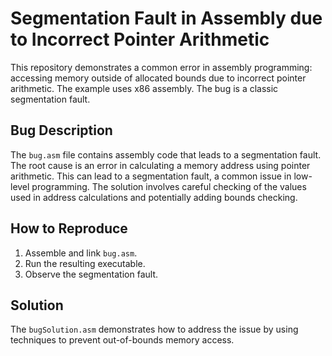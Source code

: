 # Segmentation Fault in Assembly due to Incorrect Pointer Arithmetic

This repository demonstrates a common error in assembly programming: accessing memory outside of allocated bounds due to incorrect pointer arithmetic.  The example uses x86 assembly. The bug is a classic segmentation fault.

## Bug Description

The `bug.asm` file contains assembly code that leads to a segmentation fault. The root cause is an error in calculating a memory address using pointer arithmetic. This can lead to a segmentation fault, a common issue in low-level programming.  The solution involves careful checking of the values used in address calculations and potentially adding bounds checking.

## How to Reproduce

1. Assemble and link `bug.asm`.
2. Run the resulting executable.
3. Observe the segmentation fault.

## Solution

The `bugSolution.asm` demonstrates how to address the issue by using techniques to prevent out-of-bounds memory access.